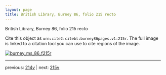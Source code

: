 ```yaml
---
layout: page
title: British Library, Burney 86, folio 215 recto
---
```


British Library, Burney 86, folio 215 recto

Cite this object as `urn:cite2:citebl:burney86pages.v1:215r`.  The full image is linked to a citation tool you can use to cite regions of the image.

[![burney_ms_86_f215r](http://www.homermultitext.org/iipsrv?IIIF=/project/homer/pyramidal/deepzoom/citebl/burney86imgs/v1/burney_ms_86_f215r.tif/full/800,/0/default.jpg)](http://www.homermultitext.org/ict2/?urn=urn:cite2:citebl:burney86imgs.v1:burney_ms_86_f215r) 

---

previous:  [214v](../214v/) | next: [215v](../215v/)